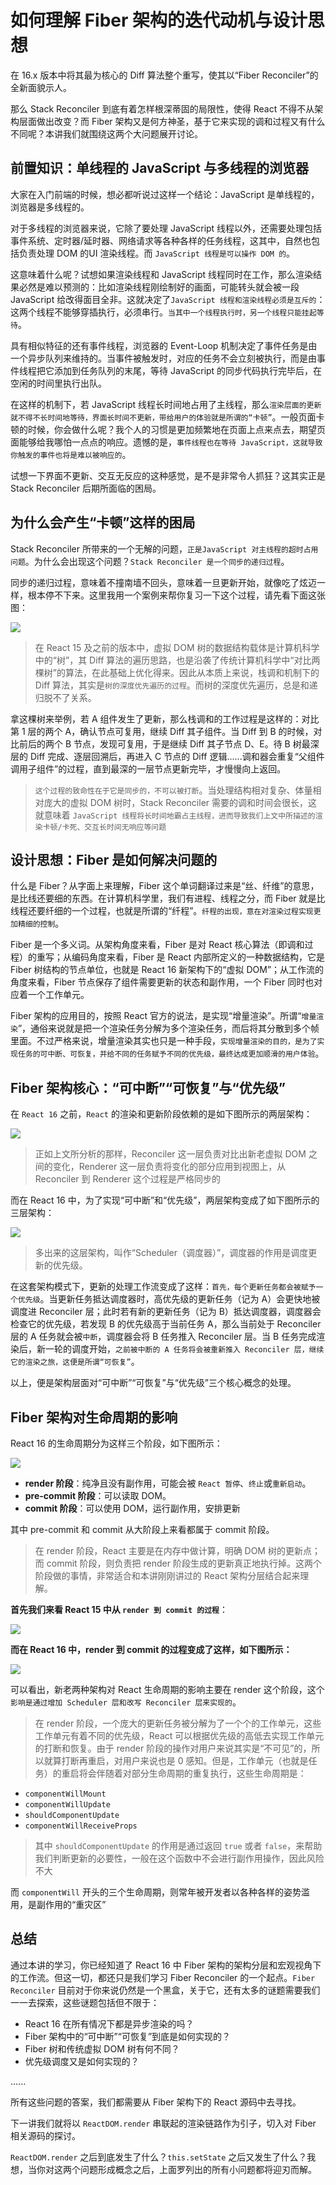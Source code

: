 # 如何理解 Fiber 架构的迭代动机与设计思想

在 16.x 版本中将其最为核心的 Diff 算法整个重写，使其以“Fiber Reconciler”的全新面貌示人。

那么 Stack Reconciler 到底有着怎样根深蒂固的局限性，使得 React 不得不从架构层面做出改变？而 Fiber 架构又是何方神圣，基于它来实现的调和过程又有什么不同呢？本讲我们就围绕这两个大问题展开讨论。

## 前置知识：单线程的 JavaScript 与多线程的浏览器

大家在入门前端的时候，想必都听说过这样一个结论：JavaScript 是单线程的，浏览器是多线程的。

对于多线程的浏览器来说，它除了要处理 JavaScript 线程以外，还需要处理包括事件系统、定时器/延时器、网络请求等各种各样的任务线程，这其中，自然也包括负责处理 DOM 的UI 渲染线程。而 `JavaScript 线程是可以操作 DOM 的`。

这意味着什么呢？试想如果渲染线程和 JavaScript 线程同时在工作，那么渲染结果必然是难以预测的：比如渲染线程刚绘制好的画面，可能转头就会被一段 JavaScript 给改得面目全非。这就决定了`JavaScript 线程和渲染线程必须是互斥的`：这两个线程不能够穿插执行，必须串行。`当其中一个线程执行时，另一个线程只能挂起等待`。

具有相似特征的还有事件线程，浏览器的 Event-Loop 机制决定了事件任务是由一个异步队列来维持的。当事件被触发时，对应的任务不会立刻被执行，而是由事件线程把它添加到任务队列的末尾，等待 JavaScript 的同步代码执行完毕后，在空闲的时间里执行出队。

在这样的机制下，若 JavaScript 线程长时间地占用了主线程，那么`渲染层面的更新就不得不长时间地等待，界面长时间不更新，带给用户的体验就是所谓的“卡顿”`。一般页面卡顿的时候，你会做什么呢？我个人的习惯是更加频繁地在页面上点来点去，期望页面能够给我哪怕一点点的响应。遗憾的是，`事件线程也在等待 JavaScript，这就导致你触发的事件也将是难以被响应的`。

试想一下界面不更新、交互无反应的这种感觉，是不是非常令人抓狂？这其实正是 Stack Reconciler 后期所面临的困局。

## 为什么会产生“卡顿”这样的困局

Stack Reconciler 所带来的一个无解的问题，`正是JavaScript 对主线程的超时占用问题`。为什么会出现这个问题？`Stack Reconciler 是一个同步的递归过程`。

同步的递归过程，意味着不撞南墙不回头，意味着一旦更新开始，就像吃了炫迈一样，根本停不下来。这里我用一个案例来帮你复习一下这个过程，请先看下面这张图：

![](../../\imgs\interview-principle-react-fiber-1.png)

> 在 React 15 及之前的版本中，虚拟 DOM 树的数据结构载体是计算机科学中的“树”，其 Diff 算法的遍历思路，也是沿袭了传统计算机科学中“对比两棵树”的算法，在此基础上优化得来。因此从本质上来说，栈调和机制下的 Diff 算法，其实是`树的深度优先遍历的过程`。而树的深度优先遍历，总是和递归脱不了关系。

拿这棵树来举例，若 A 组件发生了更新，那么栈调和的工作过程是这样的：对比第 1 层的两个 A，确认节点可复用，继续 Diff 其子组件。当 Diff 到 B 的时候，对比前后的两个 B 节点，发现可复用，于是继续 Diff 其子节点 D、E。待 B 树最深层的 Diff 完成、逐层回溯后，再进入 C 节点的 Diff 逻辑......调和器会重复“父组件调用子组件”的过程，直到最深的一层节点更新完毕，才慢慢向上返回。

> `这个过程的致命性在于它是同步的，不可以被打断`。当处理结构相对复杂、体量相对庞大的虚拟 DOM 树时，Stack Reconciler 需要的调和时间会很长，这就意味着 `JavaScript 线程将长时间地霸占主线程，进而导致我们上文中所描述的渲染卡顿/卡死、交互长时间无响应等问题`

## 设计思想：Fiber 是如何解决问题的

什么是 Fiber？从字面上来理解，Fiber 这个单词翻译过来是“丝、纤维”的意思，是比线还要细的东西。在计算机科学里，我们有进程、线程之分，而 Fiber 就是比线程还要纤细的一个过程，也就是所谓的“纤程”。`纤程的出现，意在对渲染过程实现更加精细的控制`。

Fiber 是一个多义词。从架构角度来看，Fiber 是对 React 核心算法（即调和过程）的重写；从编码角度来看，Fiber 是 React 内部所定义的一种数据结构，它是 Fiber 树结构的节点单位，也就是 React 16 新架构下的“虚拟 DOM”；从工作流的角度来看，Fiber 节点保存了组件需要更新的状态和副作用，一个 Fiber 同时也对应着一个工作单元。

Fiber 架构的应用目的，按照 React 官方的说法，是实现“增量渲染”。所谓“`增量渲染`”，通俗来说就是把一个渲染任务分解为多个渲染任务，而后将其分散到多个帧里面。不过严格来说，增量渲染其实也只是一种手段，`实现增量渲染的目的，是为了实现任务的可中断、可恢复，并给不同的任务赋予不同的优先级，最终达成更加顺滑的用户体验`。

## Fiber 架构核心：“可中断”“可恢复”与“优先级”

在 `React 16` 之前，`React` 的渲染和更新阶段依赖的是如下图所示的两层架构：

![](../../\imgs\interview-principle-react-fiber-2.png)

> 正如上文所分析的那样，Reconciler 这一层负责对比出新老虚拟 DOM 之间的变化，Renderer 这一层负责将变化的部分应用到视图上，从 Reconciler 到 Renderer 这个过程是严格同步的

而在 React 16 中，为了实现“可中断”和“优先级”，两层架构变成了如下图所示的三层架构：

![](../../\imgs\interview-principle-react-fiber-3.png)

> 多出来的这层架构，叫作“Scheduler（调度器）”，调度器的作用是调度更新的优先级。

在这套架构模式下，更新的处理工作流变成了这样：`首先，每个更新任务都会被赋予一个优先级`。当更新任务抵达调度器时，高优先级的更新任务（记为 A）会更快地被调度进 Reconciler 层；此时若有新的更新任务（记为 B）抵达调度器，调度器会检查它的优先级，若发现 B 的优先级高于当前任务 A，那么当前处于 Reconciler 层的 A 任务就会被`中断`，调度器会将 B 任务推入 Reconciler 层。当 B 任务完成渲染后，新一轮的调度开始，`之前被中断的 A 任务将会被重新推入 Reconciler 层，继续它的渲染之旅，这便是所谓“可恢复”`。

以上，便是架构层面对“可中断”“可恢复”与“优先级”三个核心概念的处理。

## Fiber 架构对生命周期的影响

React 16 的生命周期分为这样三个阶段，如下图所示：

![](../../\imgs\interview-principle-react-fiber-4.png)

- **render 阶段**：纯净且没有副作用，可能会被 `React 暂停`、`终止`或`重新启动`。
- **pre-commit 阶段**：可以读取 DOM。
- **commit 阶段**：可以使用 DOM，运行副作用，安排更新

其中 pre-commit 和 commit 从大阶段上来看都属于 commit 阶段。

> 在 render 阶段，React 主要是在内存中做计算，明确 DOM 树的更新点；而 commit 阶段，则负责把 render 阶段生成的更新真正地执行掉。这两个阶段做的事情，非常适合和本讲刚刚讲过的 React 架构分层结合起来理解。

**首先我们来看 React 15 中从 `render 到 commit 的过程`**：

![](../../\imgs\interview-principle-react-fiber-5.png)

**而在 React 16 中，render 到 commit 的过程变成了这样，如下图所示：**

![](../../\imgs\interview-principle-react-fiber-6.png)

可以看出，新老两种架构对 React 生命周期的影响主要在 render 这个阶段，这个`影响是通过增加 Scheduler 层和改写 Reconciler 层来实现的`。

> 在 render 阶段，一个庞大的更新任务被分解为了一个个的工作单元，这些工作单元有着不同的优先级，React 可以根据优先级的高低去实现工作单元的打断和恢复。由于 render 阶段的操作对用户来说其实是“不可见”的，所以就算打断再重启，对用户来说也是 0 感知。但是，工作单元（也就是任务）的重启将会伴随着对部分生命周期的重复执行，这些生命周期是：

- `componentWillMount`
- `componentWillUpdate`
- `shouldComponentUpdate`
- `componentWillReceiveProps`

> 其中 `shouldComponentUpdate` 的作用是通过返回 `true` 或者 `false`，来帮助我们判断更新的必要性，一般在这个函数中不会进行副作用操作，因此风险不大

而 `componentWill` 开头的三个生命周期，则常年被开发者以各种各样的姿势滥用，是副作用的“重灾区”

## 总结

通过本讲的学习，你已经知道了 React 16 中 Fiber 架构的架构分层和宏观视角下的工作流。但这一切，都还只是我们学习 Fiber Reconciler 的一个起点。`Fiber Reconciler` 目前对于你来说仍然是一个黑盒，关于它，还有太多的谜题需要我们一一去探索，这些谜题包括但不限于：

- React 16 在所有情况下都是异步渲染的吗？
- Fiber 架构中的“可中断”“可恢复”到底是如何实现的？
- Fiber 树和传统虚拟 DOM 树有何不同？
- 优先级调度又是如何实现的？

......

所有这些问题的答案，我们都需要从 Fiber 架构下的 React 源码中去寻找。

下一讲我们就将以 `ReactDOM.render` 串联起的渲染链路作为引子，切入对 Fiber 相关源码的探讨。

`ReactDOM.render` 之后到底发生了什么？`this.setState` 之后又发生了什么？我想，当你对这两个问题形成概念之后，上面罗列出的所有小问题都将迎刃而解。
